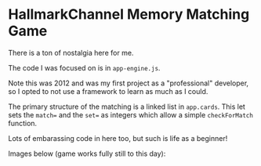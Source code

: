 # HallmarkChannel Memory Matching Game

There is a ton of nostalgia here for me.

The code I was focused on is in `app-engine.js`.

Note this was 2012 and was my first project as a "professional" developer, so I opted to not use a framework to learn as much as I could.

The primary structure of the matching is a linked list in `app.cards`. This let sets the `match=` and the `set=` as integers which allow a simple `checkForMatch` function.

Lots of embarassing code in here too, but such is life as a beginner!

Images below (game works fully still to this day):

